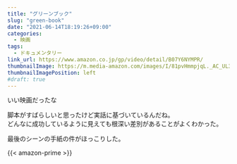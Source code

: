 ```yaml
---
title: "グリーンブック"
slug: "green-book"
date: "2021-06-14T18:19:26+09:00"
categories:
  - 映画
tags:
  - ドキュメンタリー
link_url: https://www.amazon.co.jp/gp/video/detail/B07Y6NYMPR/
thumbnailImage: https://m.media-amazon.com/images/I/81pvHmmpjqL._AC_UL320_.jpg
thumbnailImagePosition: left
#draft: true
---
```

いい映画だったな
<!--more-->
脚本がすばらしいと思ったけど実話に基づいているんだね。  
どんなに成功しているように見えても根深い差別があることがよくわかった。

最後のシーンの手紙の件がほっこりした。

{{< amazon-prime >}}
